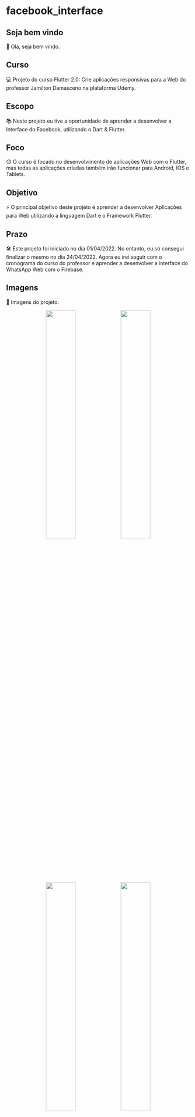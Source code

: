 # facebook_interface

## Seja bem vindo

👋 Olá, seja bem vindo.

## Curso

💻 Projeto do curso Flutter 2.0: Crie aplicações responsivas para a Web do professor Jamilton Damasceno na plataforma Udemy.

## Escopo

📚 Neste projeto eu tive a oportunidade de aprender a desenvolver a Interface do Facebook, utilizando o Dart & Flutter.

## Foco

😊 O curso é focado no desenvolvimento de aplicações Web com o Flutter, mas todas as aplicações criadas também irão funcionar para Android, IOS e Tablets.

## Objetivo

⚡ O principal objetivo deste projeto é aprender a desenvolver Aplicações para Web utilizando a linguagem Dart e o Framework Flutter.

## Prazo

🛠 Este projeto foi iniciado no dia 01/04/2022. No entanto, eu só consegui finalizar o mesmo no dia 24/04/2022. Agora eu irei seguir com o cronograma do curso do professor e aprender a desenvolver a interface do WhatsApp Web com o Firebase.

## Imagens

:beers: Imagens do projeto.

<p float="left" align="center">
  <img src=https://i.ibb.co/K5ZbN41/Home-Mobile.jpg width="40%" />
  <img src=https://i.ibb.co/8xSmwjQ/Home-Mobile-Status-Vistos.jpg width="40%" /> 
  <img src=https://i.ibb.co/fGt4XBF/Home-Web.jpg width="40%" />
  <img src=https://i.ibb.co/twRFRFB/Projeto-Facebook.jpg width="40%" />   
  <img src=https://i.ibb.co/74YLQhH/Facebook.jpg width="40%" />
  <img src=https://i.ibb.co/JpNxZZG/Facebook-1.jpg width="40%" /> 
  <img src=https://i.ibb.co/34fG94t/Facebook-3.jpg width="40%" />
</p>
